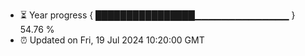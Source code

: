 - ⏳ Year progress { ████████████████▁▁▁▁▁▁▁▁▁▁▁▁▁▁ } 54.76 %
- ⏰ Updated on Fri, 19 Jul 2024 10:20:00 GMT

